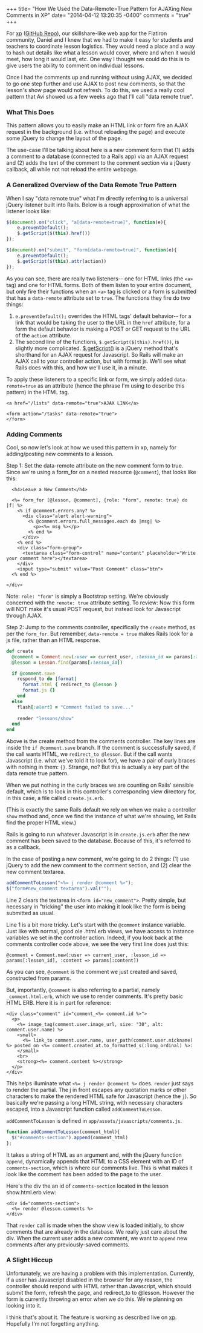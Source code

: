 +++
title= "How We Used the Data-Remote=True Pattern for AJAXing New Comments in XP"
date= "2014-04-12 13:20:35 -0400"
comments = "true"
+++

For [xp](http://get-xp.herokuapp.com/) ([GitHub Repo](https://github.com/kronosapiens/xp)), our skillshare-like web app for the Flatiron community, Daniel and I knew that we had to make it easy for students and teachers to coordinate lesson logistics. They would need a place and a way to hash out details like what a lesson would cover, where and when it would meet, how long it would last, etc. One way I thought we could do this is to give users the ability to comment on individual lessons. 

Once I had the comments up and running without using AJAX, we decided to go one step further and use AJAX to post new comments, so that the lesson's show page would not refresh. To do this, we used a really cool pattern that Avi showed us a few weeks ago that I'll call "data remote true". 

<!-- more -->

### What This Does

This pattern allows you to easily make an HTML link or form fire an AJAX request in the background (i.e. without reloading the page) and execute some jQuery to change the layout of the page. 

The use-case I'll be talking about here is a new comment form that (1) adds a comment to a database (connected to a Rails app) via an AJAX request and (2) adds the text of the comment to the comment section via a jQuery callback, all while not not reload the entire webpage.

### A Generalized Overview of the Data Remote True Pattern

When I say "data remote true" what I'm directly referring to is a universal jQuery listener built into Rails. Below is a rough approximation of what the listener looks like:

```javascript
$(document).on("click", "a[data-remote=true]", function(e){
    e.preventDefault();
    $.getScript($(this).href())
});

$(document).on("submit", "form[data-remote=true]", function(e){
    e.preventDefault();
    $.getScript($(this).attr(action))
});

```

As you can see, there are really two listeners-- one for HTML links (the `<a>` tag) and one for HTML forms. Both of them listen to your entire document, but only fire their functions when an `<a>` tag is clicked or a form is submitted that has a `data-remote` attribute set to `true`. The functions they fire do two things: 

1. `e.preventDefault();` overrides the HTML tags' default behavior-- for a link that would be taking the user to the URL in the `href` attribute, for a form the default behavior is making a POST or GET request to the URL of the `action` attribute.  
2. The second line of the functions, `$.getScript($(this).href())`, is slightly more complicated. [$.getScript()](https://api.jquery.com/jQuery.getScript/) is a jQuery method that's shorthand for an AJAX request for Javascript. So Rails will make an AJAX call to your controller action, but with format js. We'll see what Rails does with this, and how we'll use it, in a minute.

To apply these listeners to a specific link or form, we simply added `data-remote=true` as an attribute (hence the phrase I'm using to describe this pattern) in the HTML tag. 

```
<a href="/lists" data-remote="true">AJAX LINK</a>

<form action="/tasks" data-remote="true">
</form>
```


### Adding Comments

Cool, so now let's look at how we used this pattern in xp, namely for adding/posting new comments to a lesson.

Step 1: Set the data-remote attribute on the new comment form to true. Since we're using a form_for on a nested resource (`@comment`), that looks like this:

```erb
  <h4>Leave a New Comment</h4>

  <%= form_for [@lesson, @comment], {role: "form", remote: true} do |f| %>
    <% if @comment.errors.any? %>
      <div class="alert alert-warning">
        <% @comment.errors.full_messages.each do |msg| %>
          <p><%= msg %></p>
        <% end %>
      </div>
    <% end %>
    <div class="form-group">
      <textarea class="form-control" name="content" placeholder="Write your comment here"></textarea>
    </div>
    <input type="submit" value="Post Comment" class="btn">
  <% end %>

</div>
```

Note: `role: "form"` is simply a Bootstrap setting. We're obviously concerned with the `remote: true` attribute setting. To review: Now this form will NOT make it's usual POST request, but instead look for Javascript through AJAX. 

Step 2: Jump to the comments controller, specifically the `create` method, as per the `form_for`. But remember, `data-remote = true` makes Rails look for a js file, rather than an HTML response. 

```ruby
def create
  @comment = Comment.new(:user => current_user, :lesson_id => params[:lesson_id], :content => params[:content])
  @lesson = Lesson.find(params[:lesson_id])

  if @comment.save
    respond_to do |format|
      format.html { redirect_to @lesson }
      format.js {}
    end
  else
    flash[:alert] = "Comment failed to save..."
    
    render "lessons/show"
  end
end 
```

Above is the create method from the comments controller. The key lines are inside the `if @comment.save` branch. If the comment is successfully saved, if the call wants HTML, we `redirect_to @lesson`. But if the call wants Javascript (i.e. what we've told it to look for), we have a pair of curly braces with nothing in them: `{}`. Strange, no? But this is actually a key part of the data remote true pattern.

When we put nothing in the curly braces we are counting on Rails' sensible default, which is to look in this controller's corresponding view directory for, in this case, a file called `create.js.erb`. 

(This is exactly the same Rails default we rely on when we make a controller `show` method and, once we find the instance of what we're showing, let Rails find the proper HTML view.)

Rails is going to run whatever Javascript is in `create.js.erb` after the new comment has been saved to the database. Because of this, it's referred to as a callback. 

In the case of posting a new comment, we're going to do 2 things: (1) use jQuery to add the new comment to the comment section, and (2) clear the new comment textarea. 

```javascript
addCommentToLesson("<%= j render @comment %>");
$("form#new_comment textarea").val("");
```

Line 2 clears the textarea in `<form id="new_comment">`. Pretty simple, but necessary in "tricking" the user into making it look like the form is being submitted as usual. 

Line 1 is a bit more tricky. Let's start with the `@comment` instance variable. Just like with normal, good ole .html.erb views, we have access to instance variables we set in the controller action. Indeed, if you look back at the comments controller code above, we see the very first line does just this:

```
@comment = Comment.new(:user => current_user, :lesson_id => params[:lesson_id], :content => params[:content])
```

As you can see, `@comment` is the comment we just created and saved, constructed from params.

But, importantly, `@comment` is also referring to a partial, namely `_comment.html.erb`, which we use to render comments. It's pretty basic HTML ERB. Here it is in part for reference:

```erb
<div class="comment" id="comment_<%= comment.id %>">
  <p>
    <%= image_tag(comment.user.image_url, size: "30", alt: comment.user.name) %> 
    <small>
      <%= link_to comment.user.name, user_path(comment.user.nickname) %> posted on <%= comment.created_at.to_formatted_s(:long_ordinal) %>: 
    </small>
    <br>
    <strong><%= comment.content %></strong>
  </p>
</div>
```

This helps illuminate what `<%= j render @comment %>` does. `render` just says to render the partial. The j in front escapes any quotation marks or other characters to make the rendered HTML safe for Javascript (hence the `j`). So basically we're passing a long HTML string, with necessary characters escaped, into a Javascript function called `addCommentToLesson`. 

`addCommentToLesson` is defined in `app/assets/javascripts/comments.js`. 

```javascript
function addCommentToLesson(comment_html){
  $("#comments-section").append(comment_html)
};
```

It takes a string of HTML as an argument and, with the jQuery function `append`, dynamically appends that HTML to a CSS element with an ID of `comments-section`, which is where our comments live. This is what makes it look like the comment has been added to the page to the user. 

Here's the div the an id of `comments-section` located in the lesson show.html.erb view: 

```erb
<div id="comments-section">
  <%= render @lesson.comments %>
</div>
```

That `render` call is made when the show view is loaded initially, to show comments that are already in the database. We really just care about the div. When the current user adds a new comment, we want to `append` new comments after any previously-saved comments. 

### A Slight Hiccup

Unfortunately, we are having a problem with this implementation. Currently, if a user has Javascript disabled in the browser for any reason, the controller should respond with HTML rather than Javascript, which should submit the form, refresh the page, and redirect_to to @lesson. However the form is currently throwing an error when we do this. We're planning on looking into it. 

I think that's about it. The feature is working as described live on [xp](http://get-xp.herokuapp.com/). Hopefully I'm not forgetting anything. 


